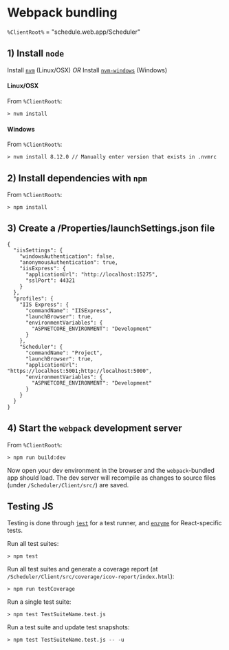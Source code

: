 # Webpack bundling

`%ClientRoot%` = "schedule.web.app/Scheduler"

## 1) Install `node`

Install [`nvm`](https://github.com/creationix/nvm) (Linux/OSX) *OR*
Install [`nvm-windows`](https://github.com/coreybutler/nvm-windows) (Windows)

#### Linux/OSX

From `%ClientRoot%`:

```
> nvm install
```

#### Windows

From `%ClientRoot%`:

```
> nvm install 8.12.0 // Manually enter version that exists in .nvmrc
```

## 2) Install dependencies with `npm`

From `%ClientRoot%`:

```
> npm install
```

## 3) Create a /Properties/launchSettings.json file

```
{
  "iisSettings": {
    "windowsAuthentication": false,
    "anonymousAuthentication": true,
    "iisExpress": {
      "applicationUrl": "http://localhost:15275",
      "sslPort": 44321
    }
  },
  "profiles": {
    "IIS Express": {
      "commandName": "IISExpress",
      "launchBrowser": true,
      "environmentVariables": {
        "ASPNETCORE_ENVIRONMENT": "Development"
      }
    },
    "Scheduler": {
      "commandName": "Project",
      "launchBrowser": true,
      "applicationUrl": "https://localhost:5001;http://localhost:5000",
      "environmentVariables": {
        "ASPNETCORE_ENVIRONMENT": "Development"
      }
    }
  }
}
```

## 4) Start the `webpack` development server

From `%ClientRoot%`:

```
> npm run build:dev
```

Now open your dev environment in the browser and the `webpack`-bundled app should load. The dev server will recompile as changes to source files (under `/Scheduler/Client/src/`) are saved.

## Testing JS

Testing is done through [`jest`](https://facebook.github.io/jest/) for a test runner, and [`enzyme`](https://github.com/airbnb/enzyme) for React-specific tests.

Run all test suites:

```
> npm test
```

Run all test suites and generate a coverage report (at `/Scheduler/Client/src/coverage/icov-report/index.html`):

```
> npm run testCoverage
```

Run a single test suite:

```
> npm test TestSuiteName.test.js
```

Run a test suite and update test snapshots:

```
> npm test TestSuiteName.test.js -- -u
```

